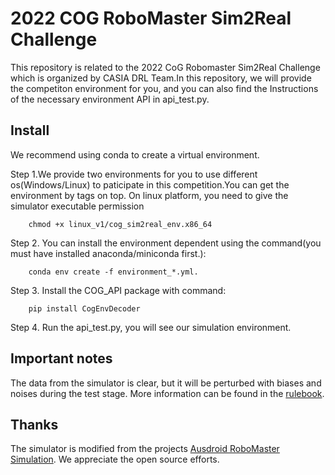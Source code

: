 # 2022 COG RoboMaster Sim2Real Challenge
This repository is related to the 2022 CoG Robomaster Sim2Real Challenge which is organized by CASIA DRL Team.In this repository, we will provide the competiton environment for you, and you can also find the Instructions of the necessary environment API in api_test.py.            


## Install

We recommend using conda to create a virtual environment. 

Step 1.We provide two environments for you to use different os(Windows/Linux) to paticipate in this competition.You can get the environment by tags on top.  On linux platform, you need to give the simulator executable permission

        chmod +x linux_v1/cog_sim2real_env.x86_64
        
Step 2. You can install the environment dependent using the command(you must have installed anaconda/miniconda first.):

        conda env create -f environment_*.yml.  

Step 3. Install the COG_API package with command:

        pip install CogEnvDecoder

Step 4. Run the api_test.py, you will see our simulation environment.  

## Important notes

The data from the simulator is clear, but it will be perturbed with biases and noises during the test stage. More information can be found in the [rulebook](https://github.com/DRL-CASIA/COG-sim2real-challenge/blob/main/CoG%20Challenge%20Rules-v1.2.pdf).
               
## Thanks

The simulator is modified from the projects [Ausdroid RoboMaster Simulation](https://github.com/Webb-Bing/ARMS_RMUA2021_SImulation). 
We appreciate the open source efforts.

